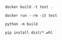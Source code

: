 ```
docker build -t test .
```

```
docker run --rm -it test
```

```
python -m build
```

```
pip install dist/*.whl
```